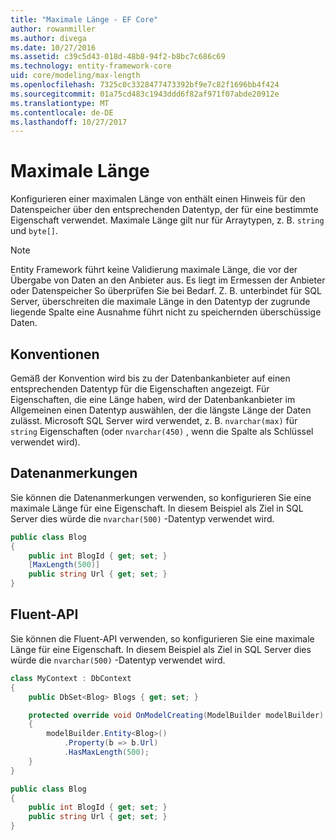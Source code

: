 ```yaml
---
title: "Maximale Länge - EF Core"
author: rowanmiller
ms.author: divega
ms.date: 10/27/2016
ms.assetid: c39c5d43-018d-48b8-94f2-b8bc7c686c69
ms.technology: entity-framework-core
uid: core/modeling/max-length
ms.openlocfilehash: 7325c0c3328477473392bf9e7c82f1696bb4f424
ms.sourcegitcommit: 01a75cd483c1943ddd6f82af971f07abde20912e
ms.translationtype: MT
ms.contentlocale: de-DE
ms.lasthandoff: 10/27/2017
---
```

# <a name="maximum-length"></a>Maximale Länge

Konfigurieren einer maximalen Länge von enthält einen Hinweis für den Datenspeicher über den entsprechenden Datentyp, der für eine bestimmte Eigenschaft verwendet. Maximale Länge gilt nur für Arraytypen, z. B. `string` und `byte[]`.

> [!NOTE]  
> Entity Framework führt keine Validierung maximale Länge, die vor der Übergabe von Daten an den Anbieter aus. Es liegt im Ermessen der Anbieter oder Datenspeicher So überprüfen Sie bei Bedarf. Z. B. unterbindet für SQL Server, überschreiten die maximale Länge in den Datentyp der zugrunde liegende Spalte eine Ausnahme führt nicht zu speichernden überschüssige Daten.

## <a name="conventions"></a>Konventionen

Gemäß der Konvention wird bis zu der Datenbankanbieter auf einen entsprechenden Datentyp für die Eigenschaften angezeigt. Für Eigenschaften, die eine Länge haben, wird der Datenbankanbieter im Allgemeinen einen Datentyp auswählen, der die längste Länge der Daten zulässt. Microsoft SQL Server wird verwendet, z. B. `nvarchar(max)` für `string` Eigenschaften (oder `nvarchar(450)` , wenn die Spalte als Schlüssel verwendet wird).

## <a name="data-annotations"></a>Datenanmerkungen

Sie können die Datenanmerkungen verwenden, so konfigurieren Sie eine maximale Länge für eine Eigenschaft. In diesem Beispiel als Ziel in SQL Server dies würde die `nvarchar(500)` -Datentyp verwendet wird.

<!-- [!code-csharp[Main](samples/core/Modeling/DataAnnotations/Samples/MaxLength.cs?highlight=4)] -->
``` csharp
public class Blog
{
    public int BlogId { get; set; }
    [MaxLength(500)]
    public string Url { get; set; }
}
```

## <a name="fluent-api"></a>Fluent-API

Sie können die Fluent-API verwenden, so konfigurieren Sie eine maximale Länge für eine Eigenschaft. In diesem Beispiel als Ziel in SQL Server dies würde die `nvarchar(500)` -Datentyp verwendet wird.

<!-- [!code-csharp[Main](samples/core/Modeling/FluentAPI/Samples/MaxLength.cs?highlight=7,8,9)] -->
``` csharp
class MyContext : DbContext
{
    public DbSet<Blog> Blogs { get; set; }

    protected override void OnModelCreating(ModelBuilder modelBuilder)
    {
        modelBuilder.Entity<Blog>()
            .Property(b => b.Url)
            .HasMaxLength(500);
    }
}

public class Blog
{
    public int BlogId { get; set; }
    public string Url { get; set; }
}
```

